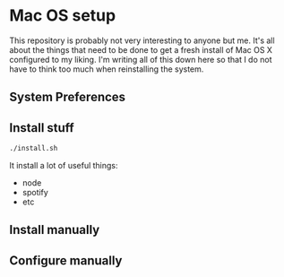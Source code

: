 # Mac OS setup
This repository is probably not very interesting to anyone but me. It's all about the things that need to be done to get a fresh install of Mac OS X configured to my liking. I'm writing all of this down here so that I do not have to think too much when reinstalling the system.

## System Preferences

## Install stuff

```bash
./install.sh
```

It install a lot of useful things:

- node
- spotify
- etc

## Install manually

<!-- - utorrent
- logitech options
- cat run - The cat living in the menubar runs at the speed according to the CPU usage
- photoshop

- estensioni google
- stampante -->

## Configure manually

<!-- - Git
  - Add user.name and user.email to global config
  - Set `~/.gitignore` as `core.excludesfile`
- iTerm 2
  - General
    - :x: Copy to pasteboard on selection
  - Profiles
    - Colors: Solarized Dark preset
    - Text: 13pt
    - Terminal: :white_check_mark: Unlimited scrollback
  - Pointer
    - :x: Middle button single click - Paste from clipboard -->